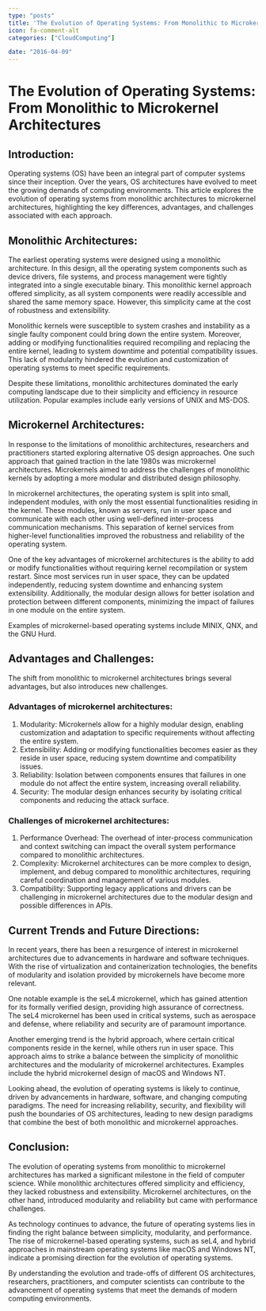 ```yaml
---
type: "posts"
title: 'The Evolution of Operating Systems: From Monolithic to Microkernel Architectures'
icon: fa-comment-alt
categories: ["CloudComputing"]

date: "2016-04-09"
---
```




# The Evolution of Operating Systems: From Monolithic to Microkernel Architectures

## Introduction:
Operating systems (OS) have been an integral part of computer systems since their inception. Over the years, OS architectures have evolved to meet the growing demands of computing environments. This article explores the evolution of operating systems from monolithic architectures to microkernel architectures, highlighting the key differences, advantages, and challenges associated with each approach.

## Monolithic Architectures:
The earliest operating systems were designed using a monolithic architecture. In this design, all the operating system components such as device drivers, file systems, and process management were tightly integrated into a single executable binary. This monolithic kernel approach offered simplicity, as all system components were readily accessible and shared the same memory space. However, this simplicity came at the cost of robustness and extensibility.

Monolithic kernels were susceptible to system crashes and instability as a single faulty component could bring down the entire system. Moreover, adding or modifying functionalities required recompiling and replacing the entire kernel, leading to system downtime and potential compatibility issues. This lack of modularity hindered the evolution and customization of operating systems to meet specific requirements.

Despite these limitations, monolithic architectures dominated the early computing landscape due to their simplicity and efficiency in resource utilization. Popular examples include early versions of UNIX and MS-DOS.

## Microkernel Architectures:
In response to the limitations of monolithic architectures, researchers and practitioners started exploring alternative OS design approaches. One such approach that gained traction in the late 1980s was microkernel architectures. Microkernels aimed to address the challenges of monolithic kernels by adopting a more modular and distributed design philosophy.

In microkernel architectures, the operating system is split into small, independent modules, with only the most essential functionalities residing in the kernel. These modules, known as servers, run in user space and communicate with each other using well-defined inter-process communication mechanisms. This separation of kernel services from higher-level functionalities improved the robustness and reliability of the operating system.

One of the key advantages of microkernel architectures is the ability to add or modify functionalities without requiring kernel recompilation or system restart. Since most services run in user space, they can be updated independently, reducing system downtime and enhancing system extensibility. Additionally, the modular design allows for better isolation and protection between different components, minimizing the impact of failures in one module on the entire system.

Examples of microkernel-based operating systems include MINIX, QNX, and the GNU Hurd.

## Advantages and Challenges:
The shift from monolithic to microkernel architectures brings several advantages, but also introduces new challenges.

### Advantages of microkernel architectures:
1. Modularity: Microkernels allow for a highly modular design, enabling customization and adaptation to specific requirements without affecting the entire system.
2. Extensibility: Adding or modifying functionalities becomes easier as they reside in user space, reducing system downtime and compatibility issues.
3. Reliability: Isolation between components ensures that failures in one module do not affect the entire system, increasing overall reliability.
4. Security: The modular design enhances security by isolating critical components and reducing the attack surface.

### Challenges of microkernel architectures:
1. Performance Overhead: The overhead of inter-process communication and context switching can impact the overall system performance compared to monolithic architectures.
2. Complexity: Microkernel architectures can be more complex to design, implement, and debug compared to monolithic architectures, requiring careful coordination and management of various modules.
3. Compatibility: Supporting legacy applications and drivers can be challenging in microkernel architectures due to the modular design and possible differences in APIs.

## Current Trends and Future Directions:
In recent years, there has been a resurgence of interest in microkernel architectures due to advancements in hardware and software techniques. With the rise of virtualization and containerization technologies, the benefits of modularity and isolation provided by microkernels have become more relevant.

One notable example is the seL4 microkernel, which has gained attention for its formally verified design, providing high assurance of correctness. The seL4 microkernel has been used in critical systems, such as aerospace and defense, where reliability and security are of paramount importance.

Another emerging trend is the hybrid approach, where certain critical components reside in the kernel, while others run in user space. This approach aims to strike a balance between the simplicity of monolithic architectures and the modularity of microkernel architectures. Examples include the hybrid microkernel design of macOS and Windows NT.

Looking ahead, the evolution of operating systems is likely to continue, driven by advancements in hardware, software, and changing computing paradigms. The need for increasing reliability, security, and flexibility will push the boundaries of OS architectures, leading to new design paradigms that combine the best of both monolithic and microkernel approaches.

## Conclusion:
The evolution of operating systems from monolithic to microkernel architectures has marked a significant milestone in the field of computer science. While monolithic architectures offered simplicity and efficiency, they lacked robustness and extensibility. Microkernel architectures, on the other hand, introduced modularity and reliability but came with performance challenges.

As technology continues to advance, the future of operating systems lies in finding the right balance between simplicity, modularity, and performance. The rise of microkernel-based operating systems, such as seL4, and hybrid approaches in mainstream operating systems like macOS and Windows NT, indicate a promising direction for the evolution of operating systems.

By understanding the evolution and trade-offs of different OS architectures, researchers, practitioners, and computer scientists can contribute to the advancement of operating systems that meet the demands of modern computing environments.